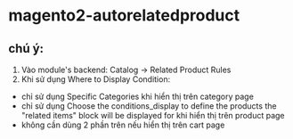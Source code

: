 # magento2-autorelatedproduct
## chú ý:
1. Vào module's backend: Catalog -> Related Product Rules
2. Khi sử dụng Where to Display Condition:
- chỉ sử dụng Specific Categories khi hiển thị trên category page
- chỉ sử dụng Choose the conditions_display to define the products the "related items" block will be displayed for khi hiển thị trên product page
- không cần dùng 2 phần trên nếu hiển thị trên cart page
